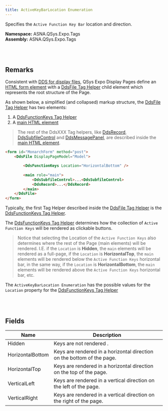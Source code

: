 ```yaml
---
title: ActiveKeyBarLocation Enumeration
---
```


Specifies the `Active Function Key Bar` location and direction.

**Namespace:** ASNA.QSys.Expo.Tags <br/>
**Assembly:** ASNA.QSys.Expo.Tags

<br>
<br>

## Remarks

Consistent with [DDS for display files](https://www.ibm.com/docs/en/i/7.1?topic=dds-display-files), QSys Expo Display Pages define an [HTML form element](https://developer.mozilla.org/en-US/docs/Web/HTML/Element/form) with a [DdsFile Tag Helper](/reference/asna-qsys-expo/expo-tags/dds-file-tag-helper.html) child element which represents the root structure of the Page.

As shown below, a simplified (and collapsed) markup structure, the [DdsFile Tag Helper](/reference/asna-qsys-expo/expo-tags/dds-file-tag-helper.html) has two elements:

1. A [DdsFunctionKeys Tag Helper](/reference/asna-qsys-expo/expo-tags/dds-function-keys-tag-helper.html)
2. A [main HTML element](https://developer.mozilla.org/en-US/docs/Web/HTML/Element/main)

> The rest of the DdsXXX Tag helpers, like [DdsRecord](/reference/asna-qsys-expo/expo-tags/dds-record-tag-helper.html), [DdsSubfileControl](/reference/asna-qsys-expo/expo-tags/dds-subfile-control-tag-helper.html) and [DdsMessagePanel](/reference/asna-qsys-expo/expo-tags/dds-message-panel-tag-helper.html), are described inside the [main HTML element](https://developer.mozilla.org/en-US/docs/Web/HTML/Element/main).

```html
<form id="MonarchForm" method="post">
    <DdsFile DisplayPageModel="Model">

        <DdsFunctionKeys Location="HorizontalBottom" />
        
        <main role="main">
            <DdsSubfileControl>...<DdsSubfileControl>
            <DdsRecord>...</DdsRecord>
        </main>
    </DdsFile>
</form>
```

Typically, the first Tag Helper described inside the [DdsFile Tag Helper](/reference/asna-qsys-expo/expo-tags/dds-file-tag-helper.html) is the [DdsFunctionKeys Tag Helper](/reference/asna-qsys-expo/expo-tags/dds-function-keys-tag-helper.html).

The [DdsFunctionKeys Tag Helper](/reference/asna-qsys-expo/expo-tags/dds-function-keys-tag-helper.html) determines how the collection of `Active Function Keys` will be rendered as clickable buttons.

> Notice that selecting the Location of the `Active Function Keys` also determines where the rest of the Page (main elements) will be rendered. I.E. if the `Location` is **Hidden**, the `main` elements will be rendered as a full-page, if the `Location` is **HorizontalTop**, the `main` elements will be rendered below the `Active Function Keys` horizontal bar, in the same way, if the `Location` is **HorizontalBottom**, the `main` elements will be rendered above the `Active Function Keys` horizontal bar, etc. 

The `ActiveKeyBarLocation Enumeration` has the possible values for the `Location` property for the [DdsFunctionKeys Tag Helper](/reference/asna-qsys-expo/expo-tags/dds-function-keys-tag-helper.html)

<br>
<br>

## Fields

| Name | Description
| --- | --- 
| Hidden | Keys are not rendered .
| HorizontalBottom | Keys are rendered in a horizontal direction on the bottom of the page.
| HorizontalTop | Keys are rendered in a horizontal direction on the top of the page.
| VerticalLeft | Keys are rendered in a vertical direction on the left of the page.
| VerticalRight | Keys are rendered in a vertical direction on the right of the page.

<br>
<br>

